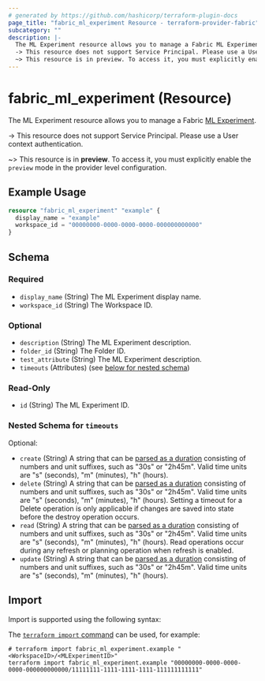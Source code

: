 ```yaml
---
# generated by https://github.com/hashicorp/terraform-plugin-docs
page_title: "fabric_ml_experiment Resource - terraform-provider-fabric"
subcategory: ""
description: |-
  The ML Experiment resource allows you to manage a Fabric ML Experiment https://learn.microsoft.com/fabric/data-science/machine-learning-experiment.
  -> This resource does not support Service Principal. Please use a User context authentication.
  ~> This resource is in preview. To access it, you must explicitly enable the preview mode in the provider level configuration.
---
```


# fabric_ml_experiment (Resource)

The ML Experiment resource allows you to manage a Fabric [ML Experiment](https://learn.microsoft.com/fabric/data-science/machine-learning-experiment).

-> This resource does not support Service Principal. Please use a User context authentication.

~> This resource is in **preview**. To access it, you must explicitly enable the `preview` mode in the provider level configuration.

## Example Usage

```terraform
resource "fabric_ml_experiment" "example" {
  display_name = "example"
  workspace_id = "00000000-0000-0000-0000-000000000000"
}
```

<!-- schema generated by tfplugindocs -->
## Schema

### Required

- `display_name` (String) The ML Experiment display name.
- `workspace_id` (String) The Workspace ID.

### Optional

- `description` (String) The ML Experiment description.
- `folder_id` (String) The Folder ID.
- `test_attribute` (String) The ML Experiment description.
- `timeouts` (Attributes) (see [below for nested schema](#nestedatt--timeouts))

### Read-Only

- `id` (String) The ML Experiment ID.

<a id="nestedatt--timeouts"></a>

### Nested Schema for `timeouts`

Optional:

- `create` (String) A string that can be [parsed as a duration](https://pkg.go.dev/time#ParseDuration) consisting of numbers and unit suffixes, such as "30s" or "2h45m". Valid time units are "s" (seconds), "m" (minutes), "h" (hours).
- `delete` (String) A string that can be [parsed as a duration](https://pkg.go.dev/time#ParseDuration) consisting of numbers and unit suffixes, such as "30s" or "2h45m". Valid time units are "s" (seconds), "m" (minutes), "h" (hours). Setting a timeout for a Delete operation is only applicable if changes are saved into state before the destroy operation occurs.
- `read` (String) A string that can be [parsed as a duration](https://pkg.go.dev/time#ParseDuration) consisting of numbers and unit suffixes, such as "30s" or "2h45m". Valid time units are "s" (seconds), "m" (minutes), "h" (hours). Read operations occur during any refresh or planning operation when refresh is enabled.
- `update` (String) A string that can be [parsed as a duration](https://pkg.go.dev/time#ParseDuration) consisting of numbers and unit suffixes, such as "30s" or "2h45m". Valid time units are "s" (seconds), "m" (minutes), "h" (hours).

## Import

Import is supported using the following syntax:

The [`terraform import` command](https://developer.hashicorp.com/terraform/cli/commands/import) can be used, for example:

```shell
# terraform import fabric_ml_experiment.example "<WorkspaceID>/<MLExperimentID>"
terraform import fabric_ml_experiment.example "00000000-0000-0000-0000-000000000000/11111111-1111-1111-1111-111111111111"
```
